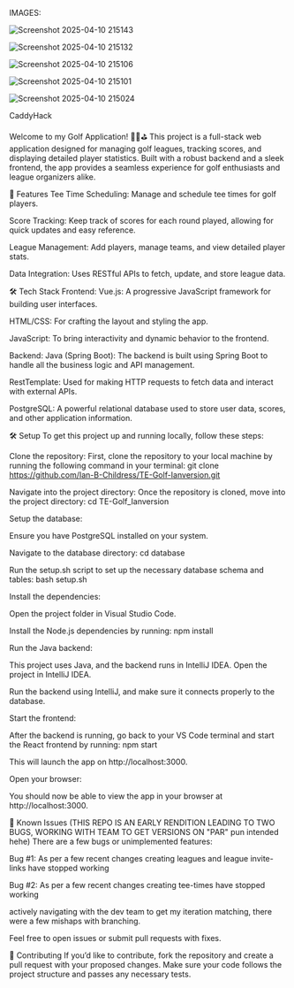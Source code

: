 IMAGES:

![Screenshot 2025-04-10 215143](https://github.com/user-attachments/assets/62594afb-a99d-49db-89d9-32c07d59f5c2)

![Screenshot 2025-04-10 215132](https://github.com/user-attachments/assets/f915a113-dec0-4520-8afa-c203b98966b1)

![Screenshot 2025-04-10 215106](https://github.com/user-attachments/assets/1ed8aca0-47d9-4201-8fa6-266b9188cd7e)

![Screenshot 2025-04-10 215101](https://github.com/user-attachments/assets/11ce1e4d-498d-446b-ab78-f0cd439d1b05)

![Screenshot 2025-04-10 215024](https://github.com/user-attachments/assets/f1791035-1de5-40f5-bb3b-7cc8c7620622)

CaddyHack

Welcome to my Golf Application! 🏌️‍♂️⛳️ This project is a full-stack web application designed for managing golf leagues, tracking scores, and displaying detailed player statistics. Built with a robust backend and a sleek frontend, the app provides a seamless experience for golf enthusiasts and league organizers alike.

🚀 Features
Tee Time Scheduling: Manage and schedule tee times for golf players.

Score Tracking: Keep track of scores for each round played, allowing for quick updates and easy reference.

League Management: Add players, manage teams, and view detailed player stats.

Data Integration: Uses RESTful APIs to fetch, update, and store league data.

🛠 Tech Stack
Frontend:
Vue.js: A progressive JavaScript framework for building user interfaces.

HTML/CSS: For crafting the layout and styling the app.

JavaScript: To bring interactivity and dynamic behavior to the frontend.

Backend:
Java (Spring Boot): The backend is built using Spring Boot to handle all the business logic and API management.

RestTemplate: Used for making HTTP requests to fetch data and interact with external APIs.

PostgreSQL: A powerful relational database used to store user data, scores, and other application information.


🛠 Setup
To get this project up and running locally, follow these steps:

Clone the repository:
First, clone the repository to your local machine by running the following command in your terminal:
git clone https://github.com/Ian-B-Childress/TE-Golf-Ianversion.git

Navigate into the project directory:
Once the repository is cloned, move into the project directory:
cd TE-Golf_Ianversion

Setup the database:

Ensure you have PostgreSQL installed on your system.

Navigate to the database directory:
cd database

Run the setup.sh script to set up the necessary database schema and tables:
bash setup.sh

Install the dependencies:

Open the project folder in Visual Studio Code.

Install the Node.js dependencies by running:
npm install

Run the Java backend:

This project uses Java, and the backend runs in IntelliJ IDEA. Open the project in IntelliJ IDEA.

Run the backend using IntelliJ, and make sure it connects properly to the database.

Start the frontend:

After the backend is running, go back to your VS Code terminal and start the React frontend by running:
npm start

This will launch the app on http://localhost:3000.

Open your browser:

You should now be able to view the app in your browser at http://localhost:3000.

🐞 Known Issues
(THIS REPO IS AN EARLY RENDITION LEADING TO TWO BUGS, WORKING WITH TEAM TO GET VERSIONS ON "PAR" pun intended hehe)
There are a few bugs or unimplemented features:

Bug #1: As per a few recent changes creating leagues and league invite-links have stopped working

Bug #2: As per a few recent changes creating tee-times have stopped working

actively navigating with the dev team to get my iteration matching, there were a few mishaps with branching.

Feel free to open issues or submit pull requests with fixes.

🚀 Contributing
If you’d like to contribute, fork the repository and create a pull request with your proposed changes. Make sure your code follows the project structure and passes any necessary tests.
